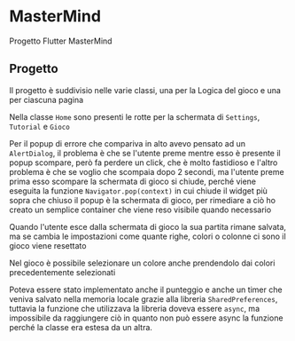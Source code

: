 # MasterMind

Progetto Flutter MasterMind

## Progetto

Il progetto è suddivisio nelle varie classi, una per la Logica del gioco e una per ciascuna pagina

Nella classe `Home` sono presenti le rotte per la schermata di `Settings`, `Tutorial` e `Gioco`

Per il popup di errore che compariva in alto avevo pensato ad un `AlertDialog`, il problema è che se l'utente preme mentre esso è presente il popup scompare, però fa perdere un click, che è molto fastidioso e l'altro problema è che se voglio che scompaia dopo 2 secondi, ma l'utente preme prima esso scompare la schermata di gioco si chiude, perché viene eseguita la funzione `Navigator.pop(context)` in cui chiude il widget più sopra che chiuso il popup è la schermata di gioco, per rimediare a ciò ho creato un semplice container che viene reso visibile quando necessario

Quando l'utente esce dalla schermata di gioco la sua partita rimane salvata, ma se cambia le impostazioni come quante righe, colori o colonne ci sono il gioco viene resettato

Nel gioco è possibile selezionare un colore anche prendendolo dai colori precedentemente selezionati

Poteva essere stato implementato anche il punteggio e anche un timer che veniva salvato nella memoria locale grazie alla libreria `SharedPreferences`, tuttavia la funzione che utilizzava la libreria doveva essere `async`, ma impossibile da raggiungere ciò in quanto non può essere async la funzione perché la classe era estesa da un altra.